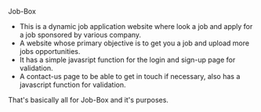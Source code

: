  Job-Box
- This is a dynamic job application website where look a job and apply for a job sponsored by various company.
- A website whose primary objective is to get you a job and upload more jobs opportunities.
- It has a simple javasript function for the login and sign-up page for validation.
- A contact-us page to be able to get in touch if necessary, also has a javascript function for validation.


That's basically all for Job-Box and it's purposes.

